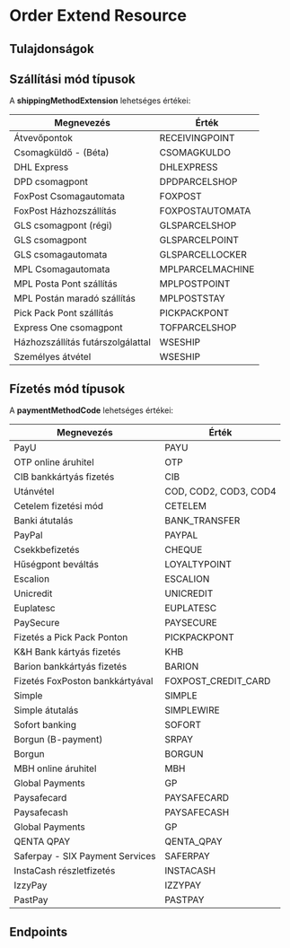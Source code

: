 # Order Extend Resource

## Tulajdonságok

<ResourceProperties :resource="'order_extend'" :lang="'hu'"/>

## Szállítási mód típusok

A **shippingMethodExtension** lehetséges értékei:

| Megnevezés                        | Érték            |
|-----------------------------------|------------------|
| Átvevőpontok                      | RECEIVINGPOINT   |
| Csomagküldő - (Béta)              | CSOMAGKULDO      |
| DHL Express                       | DHLEXPRESS       |
| DPD csomagpont                    | DPDPARCELSHOP    |
| FoxPost Csomagautomata            | FOXPOST          |
| FoxPost Házhozszállítás           | FOXPOSTAUTOMATA  |
| GLS csomagpont (régi)             | GLSPARCELSHOP    |
| GLS csomagpont                    | GLSPARCELPOINT   |
| GLS csomagautomata                | GLSPARCELLOCKER  |
| MPL Csomagautomata                | MPLPARCELMACHINE |
| MPL Posta Pont szállítás          | MPLPOSTPOINT     |
| MPL Postán maradó szállítás       | MPLPOSTSTAY      |
| Pick Pack Pont szállítás          | PICKPACKPONT     |
| Express One csomagpont            | TOFPARCELSHOP    |
| Házhozszállítás futárszolgálattal | WSESHIP          |
| Személyes átvétel                 | WSESHIP          |

## Fízetés mód típusok

A **paymentMethodCode** lehetséges értékei:

| Megnevezés                      | Érték                 |
|---------------------------------|-----------------------|
| PayU                            | PAYU                  |
| OTP online áruhitel             | OTP                   |
| CIB bankkártyás fizetés         | CIB                   |
| Utánvétel                       | COD, COD2, COD3, COD4 |
| Cetelem fizetési mód            | CETELEM               |
| Banki átutalás                  | BANK_TRANSFER         |
| PayPal                          | PAYPAL                |
| Csekkbefizetés                  | CHEQUE                |
| Hűségpont beváltás              | LOYALTYPOINT          |
| Escalion                        | ESCALION              |
| Unicredit                       | UNICREDIT             |
| Euplatesc                       | EUPLATESC             |
| PaySecure                       | PAYSECURE             |
| Fizetés a Pick Pack Ponton      | PICKPACKPONT          |
| K&H Bank kártyás fizetés        | KHB                   |
| Barion bankkártyás fizetés      | BARION                |
| Fizetés FoxPoston bankkártyával | FOXPOST_CREDIT_CARD   |
| Simple                          | SIMPLE                |
| Simple átutalás                 | SIMPLEWIRE            |
| Sofort banking                  | SOFORT                |
| Borgun (B-payment)              | SRPAY                 |
| Borgun                          | BORGUN                |
| MBH online áruhitel             | MBH                   |
| Global Payments                 | GP                    |
| Paysafecard                     | PAYSAFECARD           |
| Paysafecash                     | PAYSAFECASH           |
| Global Payments                 | GP                    |
| QENTA QPAY                      | QENTA_QPAY            |
| Saferpay - SIX Payment Services | SAFERPAY              |
| InstaCash részletfizetés        | INSTACASH             |
| IzzyPay                         | IZZYPAY               |
| PastPay                         | PASTPAY               |

## Endpoints

[//]: <> (GET ENDPOINT)
<ResourceEndpoint :resource="'order_extend'" :endpoint="'get'" :lang="'hu'">

<template v-slot:responseJSON>

<<< @/docs/fixtures/api/order_extend/response/json/get_id.json

</template>

<template v-slot:responseXML>

<<< @/docs/fixtures/api/order_extend/response/xml/get_id.xml

</template>

</ResourceEndpoint>

[//]: <> (GETCOLLECTION ENDPOINT)
<ResourceEndpoint :resource="'order_extend'" :endpoint="'getCollection'" :lang="'hu'">

<template v-slot:responseJSON>

<<< @/docs/fixtures/api/order_extend/response/json/get_page.json

</template>

<template v-slot:responseXML>

<<< @/docs/fixtures/api/order_extend/response/xml/get_page.xml

</template>

</ResourceEndpoint>

